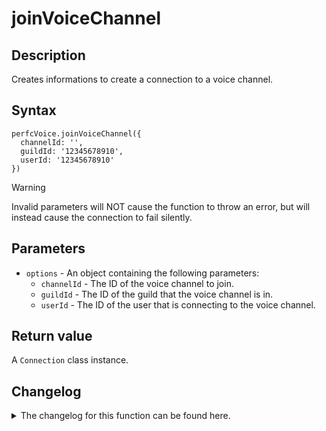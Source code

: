 # joinVoiceChannel 

## Description

Creates informations to create a connection to a voice channel.

## Syntax

```
perfcVoice.joinVoiceChannel({
  channelId: '',
  guildId: '12345678910',
  userId: '12345678910'
})
```

> [!WARNING]  
> Invalid parameters will NOT cause the function to throw an error, but will instead cause the connection to fail silently.

## Parameters

- `options` - An object containing the following parameters:
  - `channelId` - The ID of the voice channel to join.
  - `guildId` - The ID of the guild that the voice channel is in.
  - `userId` - The ID of the user that is connecting to the voice channel.

## Return value

A `Connection` class instance.

## Changelog
<details>

<summary>The changelog for this function can be found here.</summary>

### 1.0.0

- Initial implementation

</details>
